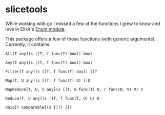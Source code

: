 # slicetools

While working with go I missed a few of the functions I grew to know and love in Elixir's [Enum module](https://hexdocs.pm/elixir/1.15/Enum.html).

This package offers a few of those functions (with generic arguments). Currently, it contains:

```
All[T any](s []T, f func(T) bool) bool

Any[T any](s []T, f func(T) bool) bool

Filter[T any](s []T, f func(T) bool) []T

Map[T, U any](s []T, f func(T) U) []U

MapReduce[T, U, V any](s []T, m func(T) U, r func(U, V) V) V

Reduce[T, U any](s []T, f func(T, U) U) U

Uniq[T comparable](s []T) []T
```